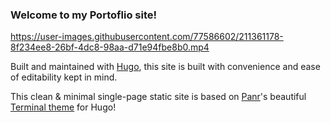 ### Welcome to my Portoflio site!



https://user-images.githubusercontent.com/77586602/211361178-8f234ee8-26bf-4dc8-98aa-d71e94fbe8b0.mp4



Built and maintained with [Hugo](https://gohugo.io/), this site is built with convenience and ease of editability kept in mind.

This clean & minimal single-page static site is based on [Panr](https://github.com/panr)'s beautiful [Terminal theme](https://github.com/panr/hugo-theme-terminal) for Hugo!
